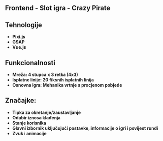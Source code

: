 ## Frontend - Slot igra - Crazy Pirate


## Tehnologije

- **Pixi.js**  
- **GSAP**  
- **Vue.js**  

## Funkcionalnosti

- **Mreža: 4 stupca x 3 retka (4x3)** 
- **Isplatne linije: 20 fiksnih isplatnih linija** 
- **Osnovna igra: Mehanika vrtnje s procjenom pobjede**

## Značajke:

- **Tipka za okretanje/zaustavljanje**
- **Odabir iznosa klađenja** 
- **Stanje korisnika**
- **Glavni izbornik uključujući postavke, informacije o igri i povijest rundi** 
- **Zvuk i animacije** 
